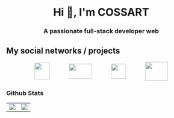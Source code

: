 <h1 align="center">Hi 👋, I'm COSSART</h1>
<h3 align="center">A passionate full-stack developer web</h3>

## My social networks / projects

<p align="center">
<a href="https://discord.gg/8kWfWU4BXU"><img align="center" src="https://upload.wikimedia.org/wikipedia/fr/thumb/4/4f/Discord_Logo_sans_texte.svg/1818px-Discord_Logo_sans_texte.svg.png" height="45" width="40"/></a> ឵ ឵ ឵ ឵ ឵ ឵ ឵ ឵ ឵ ឵ ឵ ឵ 
<a href="https://www.youtube.com/c/cossartt"><img align="center" src="https://upload.wikimedia.org/wikipedia/commons/thumb/0/09/YouTube_full-color_icon_%282017%29.svg/800px-YouTube_full-color_icon_%282017%29.svg.png" height="40" width="60"/></a> ឵ ឵ ឵ ឵ ឵ ឵ ឵ ឵ ឵ ឵ ឵ ឵ 
<a href="https://www.twitch.tv/cossart"><img align="center" src="https://seeklogo.com/images/T/twitch-tv-logo-51C922E0F0-seeklogo.com.png" height="40" width="40"/></a> ឵ ឵ ឵ ឵ ឵ ឵ ឵ ឵ ឵ ឵ ឵ ឵ 
<a href="https://lazydev.fr/"><img align="center" src="https://imgur.com/6irfgfE.png" height="50" width="60"/></a>


### Github Stats
<table>
  <tr>
    <td align="center" style="padding=0;width=50%;">
      <img align="center" style="padding=0;" src="https://github-readme-stats.vercel.app/api/?username=COSSART-FR&theme=tokyonight&show_icons=true" />
    </td>
    <td align="center" style="padding=0;width=50%;">
      <img align="center" style="padding=0;" src="https://github-readme-stats.quantumlytangled.vercel.app/api/top-langs/?username=COSSART-FR&theme=tokyonight&layout=default&show_icons=true" />
    </td>
  </tr>
</table>

<!--
**COSSART-FR/COSSART-FR** is a ✨ _special_ ✨ repository because its `README.md` (this file) appears on your GitHub profile.

Here are some ideas to get you started:

- 🔭 I’m currently working on ...
- 🌱 I’m currently learning ...
- 👯 I’m looking to collaborate on ...
- 🤔 I’m looking for help with ...
- 💬 Ask me about ...
- 📫 How to reach me: ...
- 😄 Pronouns: ...
- ⚡ Fun fact: ...
-->
